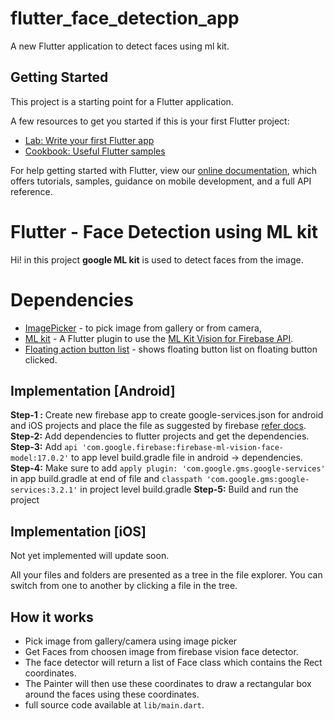 # flutter_face_detection_app

A new Flutter application to detect faces using ml kit.

## Getting Started

This project is a starting point for a Flutter application.

A few resources to get you started if this is your first Flutter project:

- [Lab: Write your first Flutter app](https://flutter.dev/docs/get-started/codelab)
- [Cookbook: Useful Flutter samples](https://flutter.dev/docs/cookbook)

For help getting started with Flutter, view our
[online documentation](https://flutter.dev/docs), which offers tutorials,
samples, guidance on mobile development, and a full API reference.


# Flutter - Face Detection using ML kit

Hi! in this project **google ML kit** is used to detect faces from the image.

# Dependencies

- [ImagePicker](https://pub.dev/packages/image_picker) - to pick image from gallery or from camera,
- [ML kit](https://pub.dev/packages/firebase_ml_vision) - A Flutter plugin to use the [ML Kit Vision for Firebase API](https://firebase.google.com/docs/ml-kit/).
- [Floating action button list](https://pub.dartlang.org/packages/unicorndial) - shows floating button list on floating button clicked.

## Implementation [Android]

**Step-1 :** Create new firebase app to create google-services.json for android and iOS projects and place the file as suggested by firebase [refer docs](https://firebase.google.com/docs/flutter/setup).
**Step-2:** Add dependencies to flutter projects and get the dependencies.
**Step-3:** Add ```api 'com.google.firebase:firebase-ml-vision-face-model:17.0.2'``` to app level build.gradle file in android -> dependencies.
**Step-4:** Make sure to add ```apply plugin: 'com.google.gms.google-services'``` in app build.gradle at end of file and ```classpath 'com.google.gms:google-services:3.2.1'``` in project level build.gradle
**Step-5:** Build and run the project

## Implementation [iOS]

Not yet implemented will update soon.

All your files and folders are presented as a tree in the file explorer. You can switch from one to another by clicking a file in the tree.

## How it works
- Pick image from gallery/camera using image picker
- Get Faces from choosen image from firebase vision face detector.
- The face detector will return a list of Face class which contains the Rect coordinates.
- The Painter will then use these coordinates to draw a rectangular box around the faces using these coordinates.
- full source code available at ```lib/main.dart```.